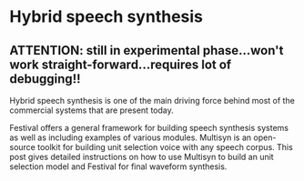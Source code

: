 # Hybrid speech synthesis

## ATTENTION: still in experimental phase...won't work straight-forward...requires lot of debugging!!

Hybrid speech synthesis is one of the main driving force behind most of the commercial systems that are present today. 

Festival offers a general framework for building speech synthesis systems as well as including examples of various modules. Multisyn is an open-source toolkit for building unit selection voice with any speech corpus. This post gives detailed instructions on how to use Multisyn to build an unit selection model and Festival for final waveform synthesis. 


